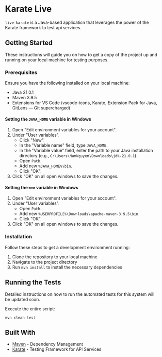 # Karate Live

`live-karate` is a Java-based application that leverages the power of the Karate framework to test api services.

## Getting Started

These instructions will guide you on how to get a copy of the project up and running on your local machine for testing purposes.

### Prerequisites

Ensure you have the following installed on your local machine:

- Java 21.0.1
- Maven 3.9.5
- Extensions for VS Code (vscode-icons, Karate, Extension Pack for Java, GitLens — Git supercharged)

#### Setting the `JAVA_HOME` variable in Windows

1. Open "Edit environment variables for your account".
2. Under "User variables".
    - Click "New".
    - In the "Variable name" field, type `JAVA_HOME`.
    - In the "Variable value" field, enter the path to your Java installation directory (e.g., `C:\Users\NamNguyen\Downloads\jdk-21.0.1`).
    - Open `Path`.
    - Add new `%JAVA_HOME%\bin`.
    - Click "OK".
3. Click "OK" on all open windows to save the changes.

#### Setting the `mvn` variable in Windows

1. Open "Edit environment variables for your account".
2. Under "User variables".
    - Open `Path`.
    - Add new `%USERPROFILE%\Downloads\apache-maven-3.9.5\bin`.
    - Click "OK".
3. Click "OK" on all open windows to save the changes.

### Installation

Follow these steps to get a development environment running:

1. Clone the repository to your local machine
2. Navigate to the project directory
3. Run `mvn install` to install the necessary dependencies

## Running the Tests

Detailed instructions on how to run the automated tests for this system will be updated soon.

Execute the entire script:

```
mvn clean test
```

## Built With

- [Maven](https://maven.apache.org/) - Dependency Management
- [Karate](https://intuit.github.io/karate/) - Testing Framework for API Services
